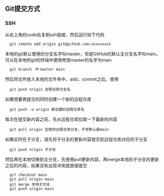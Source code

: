 ## Git提交方式

### SSH

从右上角的code处复制ssh链接，然后运行如下代码

```git 
  git remote add origin git@github.com:xxxxxxxxx
```

本地的git默认使用的分支名字叫master，但是GitHub的默认主分支名字叫main。可以在本地的git的终端中使用修改master的名字为main

```git 
  git branch -M master main
```

然后将文件放入本地的文件夹中，add，commit之后，使用

```git
  git push origin 远程仓库分支名
```

如果想要再提交的同时创建一个新的远程仓库

```git
  git push -u origin 新创建的远程仓库名
```

每次在提交新内容之前，先从远程仓库拉取一下最新的内容

```git
  git pull origin 拉取的远程仓库分支，不写默认是main
```

如果此时在子分支，请先将子分支的更新内容提交到远程仓库对应的子分支

```git
  git push origin 子分支
```

然后再在本地切换到主分支，先使用pull更新内容，再merge本地的子分支的更新之后的内容，如果没有出现冲突就直接提交

```git
  git checkout main
  git pull origin main
  git merge 本地子分支
  git push origin main
```

